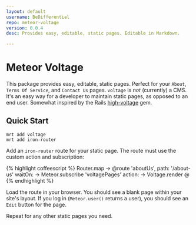 ```yaml
---
layout: default
username: BeDifferential
repo: meteor-voltage
version: 0.0.4
desc: Provides easy, editable, static pages. Editable in Markdown.

---
```

# Meteor Voltage

This package provides easy, editable, static pages. Perfect for your `About`,
`Terms Of Service`, and `Contact Us` pages. `voltage` is _not_ (currently) a CMS.
It's an easy way for a developer to maintain static pages, as opposed to an end
user. Somewhat inspired by the Rails
[high-voltage](https://github.com/thoughtbot/high_voltage) gem.

## Quick Start

```
mrt add voltage
mrt add iron-router
```

Add an `iron-router` route for your static page. The route must use the custom
action and subscription:

{% highlight coffeescript %}
Router.map ->
  @route 'aboutUs',
    path: '/about-us'
    waitOn: ->
      Meteor.subscribe 'voltagePages'
    action: ->
      Voltage.render @
{% endhighlight %}

Load the route in your browser. You should see a blank page within your site's
layout. If you log in (`Meteor.user()` returns a user), you should see an `Edit`
button for the page.

Repeat for any other static pages you need.
